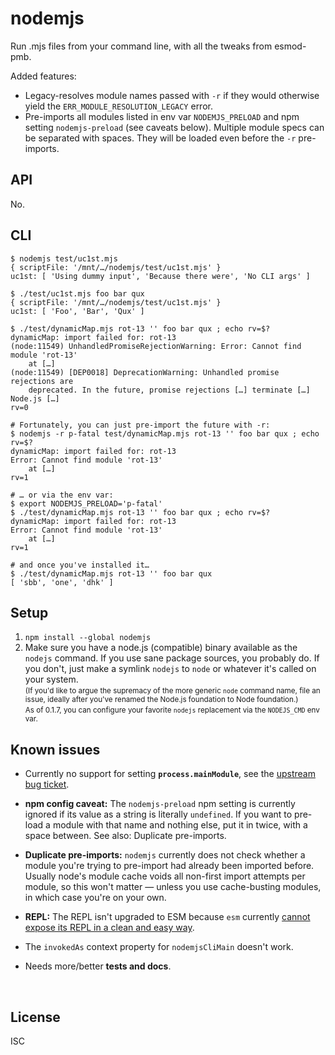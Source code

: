 ﻿
<!--#echo json="package.json" key="name" underline="=" -->
nodemjs
=======
<!--/#echo -->

<!--#echo json="package.json" key="description" -->
Run .mjs files from your command line, with all the tweaks from esmod-pmb.
<!--/#echo -->

Added features:

* Legacy-resolves module names passed with `-r` if they would otherwise
  yield the `ERR_MODULE_RESOLUTION_LEGACY` error.
* Pre-imports all modules listed in env var `NODEMJS_PRELOAD` and
  npm setting `nodemjs-preload` (see caveats below).
  Multiple module specs can be separated with spaces.
  They will be loaded even before the `-r` pre-imports.



API
---

No.



CLI
---

```text
$ nodemjs test/uc1st.mjs
{ scriptFile: '/mnt/…/nodemjs/test/uc1st.mjs' }
uc1st: [ 'Using dummy input', 'Because there were', 'No CLI args' ]

$ ./test/uc1st.mjs foo bar qux
{ scriptFile: '/mnt/…/nodemjs/test/uc1st.mjs' }
uc1st: [ 'Foo', 'Bar', 'Qux' ]

$ ./test/dynamicMap.mjs rot-13 '' foo bar qux ; echo rv=$?
dynamicMap: import failed for: rot-13
(node:11549) UnhandledPromiseRejectionWarning: Error: Cannot find module 'rot-13'
    at […]
(node:11549) [DEP0018] DeprecationWarning: Unhandled promise rejections are
    deprecated. In the future, promise rejections […] terminate […] Node.js […]
rv=0

# Fortunately, you can just pre-import the future with -r:
$ nodemjs -r p-fatal test/dynamicMap.mjs rot-13 '' foo bar qux ; echo rv=$?
dynamicMap: import failed for: rot-13
Error: Cannot find module 'rot-13'
    at […]
rv=1

# … or via the env var:
$ export NODEMJS_PRELOAD='p-fatal'
$ ./test/dynamicMap.mjs rot-13 '' foo bar qux ; echo rv=$?
dynamicMap: import failed for: rot-13
Error: Cannot find module 'rot-13'
    at […]
rv=1

# and once you've installed it…
$ ./test/dynamicMap.mjs rot-13 '' foo bar qux
[ 'sbb', 'one', 'dhk' ]
```




<!--#toc stop="scan" -->


Setup
-----

1. `npm install --global nodemjs`
1. Make sure you have a node.js (compatible) binary available as the
   `nodejs` command. If you use sane package sources, you probably do.
   If you don't, just make a symlink `nodejs` to `node` or whatever
   it's called on your system.
   <br><small>(If you'd like to argue the supremacy of the more generic `node`
   command name, file an issue, ideally after you've renamed the
   Node.js foundation to Node foundation.)</small>
   <br><small>As of 0.1.7, you can configure your favorite `nodejs` replacement
   via the `NODEJS_CMD` env var.</small>



Known issues
------------

* Currently no support for setting __`process.mainModule`__, see the
  [upstream bug ticket](https://github.com/standard-things/esm/issues/320).

* __npm config caveat:__
  The `nodemjs-preload` npm setting
  is currently ignored if its value as a string is literally `undefined`.
  If you want to pre-load a module with that name and nothing else,
  put it in twice, with a space between.
  See also: Duplicate pre-imports.

* __Duplicate pre-imports:__
  `nodemjs` currently does not check whether a module you're trying to
  pre-import had already been imported before.
  Usually node's module cache voids all non-first import attempts
  per module, so this won't matter
  — unless you use cache-busting modules, in which case you're on your own.

* __REPL:__
  The REPL isn't upgraded to ESM because `esm` currently
  [cannot expose its REPL in a clean and easy way][esm-issue-592].

* The `invokedAs` context property for `nodemjsCliMain` doesn't work.

* Needs more/better __tests and docs__.




&nbsp;

  [esm-issue-592]: https://github.com/standard-things/esm/issues/592


License
-------
<!--#echo json="package.json" key=".license" -->
ISC
<!--/#echo -->
